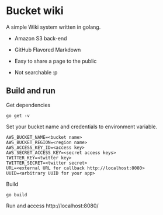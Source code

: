 # Bucket wiki

A simple Wiki system written in golang.

* Amazon S3 back-end
* GitHub Flavored Markdown
* Easy to share a page to the public

* Not searchable :p

## Build and run

Get dependencies

~~~
go get -v
~~~

Set your bucket name and credentials to environment variable.

~~~
AWS_BUCKET_NAME=<bucket name>
AWS_BUCKET_REGION=<region name>
AWS_ACCESS_KEY_ID=<access key>
AWS_SECRET_ACCESS_KEY=<secret access keys>
TWITTER_KEY=<twitter key>
TWITTER_SECRET=<twitter secret>
URL=<external URL for callback http://localhost:8080>
UUID=<arbitrary UUID for your app>
~~~

Build

~~~
go build
~~~

Run and access http://localhost:8080/
